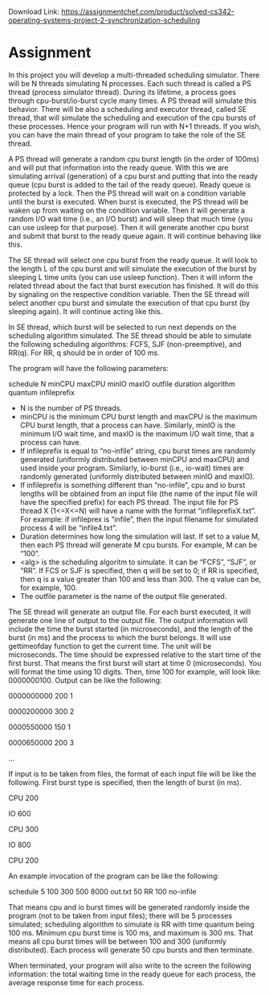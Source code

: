 Download Link: https://assignmentchef.com/product/solved-cs342-operating-systems-project-2-synchronization-scheduling
<br>
<strong> </strong>







<h1>Assignment</h1>




In this project you will develop a multi-threaded scheduling simulator. There will be  N threads simulating N processes.  Each such thread is called a PS thread (process simulator thread). During its lifetime, a process goes through cpu-burst/io-burst cycle many times.  A PS thread will simulate this behavior. There will be also a scheduling and executor thread, called SE thread, that will simulate the scheduling and execution of the cpu bursts of these processes. Hence your program will run with N+1 threads. If you wish, you can have the main thread of your program to take the role of the SE thread.




A PS thread will generate a  random cpu burst length (in the order of 100ms) and will put that information into the ready queue. With  this we are simulating arrival (generation) of a cpu burst and putting that into the ready queue (cpu burst is added to the tail of the ready queue).  Ready queue is protected by a lock. Then the PS thread will wait on a condition variable until the burst is executed.  When burst is executed, the PS thread will be waken up from waiting on the condition variable. Then it will generate a random I/O wait time (i.e., an I/O burst) and will sleep that much time (you can use usleep for that purpose). Then it will generate another cpu burst and submit that burst to the ready queue again. It will continue behaving like this.

The SE thread will select one cpu burst from the ready queue. It will look to the length  L of the cpu burst and will simulate the execution of the burst by sleeping L time units (you can use usleep function). Then it will inform the related thread about the fact that burst execution has finished.  It will do this by signaling on the respective condition variable. Then the SE thread will select another cpu burst and simulate the execution of that cpu burst (by sleeping again). It will continue acting like this.

In SE thread, which burst will be selected to run next depends on the scheduling algorithm simulated. The SE thread should be able to simulate the following scheduling algorithms:  FCFS, SJF (non-preemptive), and RR(q). For RR, q should be in order of 100 ms.




The program will have the following parameters:




schedule N minCPU maxCPU minIO  maxIO outfile  duration algorithm quantum infileprefix




<ul>

 <li>N is the number of PS threads.</li>

 <li>minCPU is the minimum CPU burst length and maxCPU is the maximum CPU burst length, that a process can have. Similarly, minIO is the minimum I/O wait time, and maxIO is the maximum I/O wait time, that a process can have.</li>

 <li>If infileprefix is equal to “no-infile” string, cpu burst times are randomly generated (uniformly distributed between minCPU and maxCPU) and used inside your program. Similarly, io-burst (i.e., io-wait) times are randomly generated (uniformly distributed between minIO and maxIO).</li>

 <li>If infileprefix is something different than “no-infile”, cpu and io burst lengths will be obtained from an input file (the name of the input file will have the specified prefix) for each PS thread. The input file for PS thread X (1&lt;=X&lt;=N) will have a name with the format “infileprefixX.txt”. For example: if infileprex is “infile”, then the input filename for simulated process 4 will be “infile4.txt”.</li>

 <li>Duration determines how long the simulation will last. If set to a value M, then each PS thread will generate M cpu bursts. For example, M can be “100”.</li>

 <li>&lt;alg&gt; is the scheduling algoritm to simulate. It can be “FCFS”, “SJF”, or “RR”. If FCS or SJF is specified, then q will be set to 0; if RR is specified, then q is a value greater than 100 and less than 300. The q value can be, for example, 100.</li>

 <li>The outfile parameter is the name of the output file generated.</li>

</ul>




The SE thread will generate an output file. For each burst executed,  it will generate one line of output to the output file.  The output information will include the time the burst started (in microseconds), and the length of the burst  (in ms) and the process to which the burst belongs. It will use gettimeofday function to get the current time. The unit will be microseconds. The time should be expressed relative to the start time of the first burst. That means the first burst will start at time 0 (microseconds). You will format the time using 10 digits. Then, time 100 for example, will look like: 0000000100.  Output can be like the following:




0000000000 200 1

0000200000 300 2

0000550000 150 1

0000650000 200 3

…







If input is to be taken from files, the format of each input file will be like the following. First burst type is specified, then the length of burst (in ms).

CPU 200

IO 600

CPU 300

IO 800

CPU 200




An example invocation of the program can be like the following:




schedule 5 100 300 500   8000 out.txt  50 RR 100 no-infile




That means cpu and io burst times will be generated randomly inside the program (not to be taken from input files); there will be 5 processes simulated; scheduling algorithm to simulate is RR with time quantum being 100 ms. Minimum cpu burst time is 100 ms, and maximum is 300 ms. That means all cpu burst times will be between 100 and 300 (uniformly distributed). Each process will generate 50 cpu bursts and then terminate.




When terminated, your program will also write to the screen the following information: the total waiting time in the ready queue for each process, the average  response time for each process.








